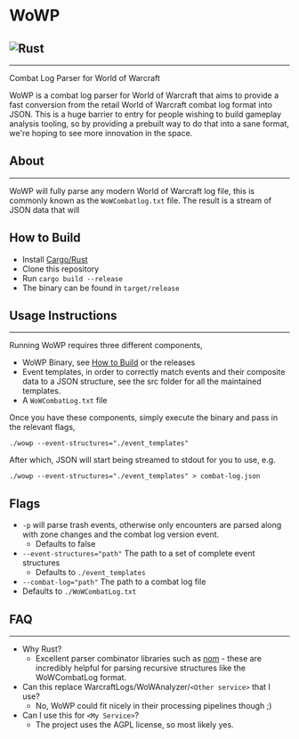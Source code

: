 # WoWP

## ![Rust](https://github.com/rp4rk/WoWP/workflows/Rust/badge.svg)

---

Combat Log Parser for World of Warcraft

WoWP is a combat log parser for World of Warcraft that aims to provide a fast conversion from the retail World of Warcraft combat log format into JSON. This is a huge barrier to entry for people wishing to build gameplay analysis tooling, so by providing a prebuilt way to do that into a sane format, we're hoping to see more innovation in the space.

## About

---

WoWP will fully parse any modern World of Warcraft log file, this is commonly known as the `WoWCombatlog.txt` file. The result is a stream of JSON data that will

## How to Build

- Install [Cargo/Rust](https://doc.rust-lang.org/cargo/getting-started/installation.html)
- Clone this repository
- Run `cargo build --release`
- The binary can be found in `target/release`

## Usage Instructions

---

Running WoWP requires three different components,

- WoWP Binary, see [How to Build](#how-to-build) or the releases
- Event templates, in order to correctly match events and their composite data to a JSON structure, see the src folder for all the maintained templates.
- A `WoWCombatLog.txt` file

Once you have these components, simply execute the binary and pass in the relevant flags,

`./wowp --event-structures="./event_templates"`

After which, JSON will start being streamed to stdout for you to use, e.g.

`./wowp --event-structures="./event_templates" > combat-log.json`

## Flags

- `-p` will parse trash events, otherwise only encounters are parsed along with zone changes and the combat log version event.
  - Defaults to false
- `--event-structures="path"` The path to a set of complete event structures
  - Defaults to `./event_templates`
- `--combat-log="path"` The path to a combat log file
- Defaults to `./WoWCombatLog.txt`

## FAQ

---

- Why Rust?
  - Excellent parser combinator libraries such as [nom](https://github.com/Geal/nom) - these are incredibly helpful for parsing recursive structures like the WoWCombatLog format.
- Can this replace WarcraftLogs/WoWAnalyzer/`<Other service>` that I use?
  - No, WoWP could fit nicely in their processing pipelines though ;)
- Can I use this for `<My Service>`?
  - The project uses the AGPL license, so most likely yes.
